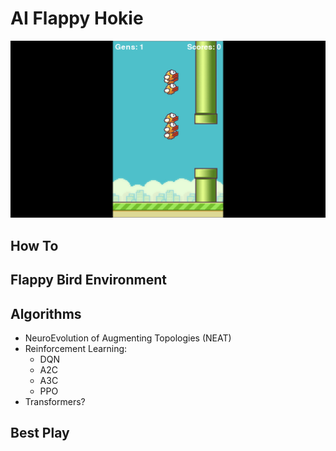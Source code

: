 # AI Flappy Hokie

![alt text](https://github.com/mnguyen0226/ai_flappy_bird/blob/main/docs/pics/git_forthground_black.jpg)

## How To

## Flappy Bird Environment

## Algorithms
- NeuroEvolution of Augmenting Topologies (NEAT)
- Reinforcement Learning:
    - DQN
    - A2C
    - A3C
    - PPO
- Transformers?
## Best Play
